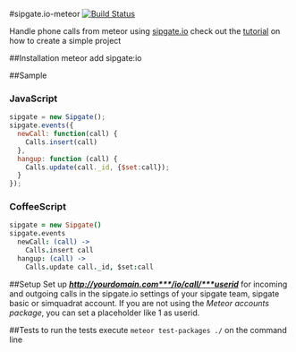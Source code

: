#sipgate.io-meteor [![Build Status](https://travis-ci.org/sipgate/sipgate.io-meteor.svg?branch=master)](https://travis-ci.org/sipgate/sipgate.io-meteor)

Handle phone calls from meteor using [sipgate.io](https://github.com/sipgate/sipgate.io)
check out the [tutorial](TUTORIAL.md) on how to create a simple project

##Installation
    meteor add sipgate:io


##Sample

### JavaScript
```js
sipgate = new Sipgate();
sipgate.events({
  newCall: function(call) {
    Calls.insert(call)
  },
  hangup: function (call) {
    Calls.update(call._id, {$set:call});
  }
});
```

### CoffeeScript
```coffee
sipgate = new Sipgate()
sipgate.events
  newCall: (call) ->
    Calls.insert call
  hangup: (call) ->
    Calls.update call._id, $set:call
```

##Setup
Set up ***http://yourdomain.com***/io/call/***userid*** for incoming and outgoing calls in the sipgate.io settings of your sipgate team, sipgate basic or simquadrat account. If you are not using the *Meteor accounts package*, you can set a placeholder like 1 as userid.

##Tests
to run the tests execute `meteor test-packages ./` on the command line
